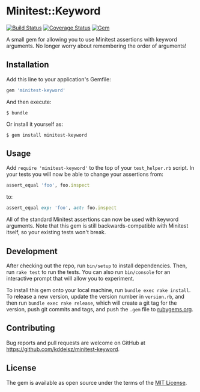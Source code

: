 # Minitest::Keyword

[![Build Status](https://travis-ci.org/kddeisz/minitest-keyword.svg?branch=master)](https://travis-ci.org/kddeisz/minitest-keyword)
[![Coverage Status](https://coveralls.io/repos/github/kddeisz/minitest-keyword/badge.svg?branch=master)](https://coveralls.io/github/kddeisz/minitest-keyword?branch=master)
[![Gem](https://img.shields.io/gem/v/minitest-keyword.svg)](https://rubygems.org/gems/minitest-keyword)

A small gem for allowing you to use Minitest assertions with keyword arguments. No longer worry about remembering the order of arguments!

## Installation

Add this line to your application's Gemfile:

```ruby
gem 'minitest-keyword'
```

And then execute:

    $ bundle

Or install it yourself as:

    $ gem install minitest-keyword

## Usage

Add `require 'minitest-keyword'` to the top of your `test_helper.rb` script. In your tests you will now be able to change your assertions from:

```ruby
assert_equal 'foo', foo.inspect
```

to:

```ruby
assert_equal exp: 'foo', act: foo.inspect
```

All of the standard Minitest assertions can now be used with keyword arguments. Note that this gem is still backwards-compatible with Minitest itself, so your existing tests won't break.

## Development

After checking out the repo, run `bin/setup` to install dependencies. Then, run `rake test` to run the tests. You can also run `bin/console` for an interactive prompt that will allow you to experiment.

To install this gem onto your local machine, run `bundle exec rake install`. To release a new version, update the version number in `version.rb`, and then run `bundle exec rake release`, which will create a git tag for the version, push git commits and tags, and push the `.gem` file to [rubygems.org](https://rubygems.org).

## Contributing

Bug reports and pull requests are welcome on GitHub at https://github.com/kddeisz/minitest-keyword.

## License

The gem is available as open source under the terms of the [MIT License](http://opensource.org/licenses/MIT).
